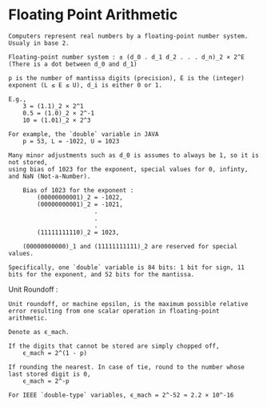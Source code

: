 # Floating Point Arithmetic

    Computers represent real numbers by a floating-point number system. Usualy in base 2.

    Floating-point number system : ± (d_0 . d_1 d_2 . . . d_n)_2 × 2^E      (There is a dot between d_0 and d_1)

    p is the number of mantissa digits (precision), E is the (integer) exponent (L ≤ E ≤ U), d_i is either 0 or 1.

    E.g., 
        3 = (1.1)_2 × 2^1
        0.5 = (1.0)_2 × 2^-1
        10 = (1.01)_2 × 2^3

    For example, the `double` variable in JAVA
        p = 53, L = -1022, U = 1023

    Many minor adjustments such as d_0 is assumes to always be 1, so it is not stored, 
    using bias of 1023 for the exponent, special values for 0, infinty, and NaN (Not-a-Number).

        Bias of 1023 for the exponent : 
            (00000000001)_2 = -1022,
            (00000000001)_2 = -1021,
                            .
                            .
                            .
            (11111111110)_2 = 1023,

        (00000000000)_1 and (11111111111)_2 are reserved for special values.

    Specifically, one `double` variable is 84 bits: 1 bit for sign, 11 bits for the exponent, and 52 bits for the mantissa.



Unit Roundoff :

    Unit roundoff, or machine epsilon, is the maximum possible relative error resulting from one scalar operation in floating-point arithmetic.
    
    Denote as ϵ_mach.

    If the digits that cannot be stored are simply chopped off,
        ϵ_mach = 2^(1 - p)

    If rounding the nearest. In case of tie, round to the number whose last stored digit is 0,
        ϵ_mach = 2^-p 

    For IEEE `double-type` variables, ϵ_mach = 2^-52 ≈ 2.2 × 10^-16